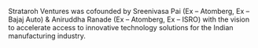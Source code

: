 Strataroh Ventures was cofounded by Sreenivasa Pai (Ex – Atomberg, Ex – Bajaj Auto) & Aniruddha Ranade (Ex – Atomberg, Ex – ISRO) with the vision to accelerate access to innovative technology solutions for the Indian manufacturing industry.
